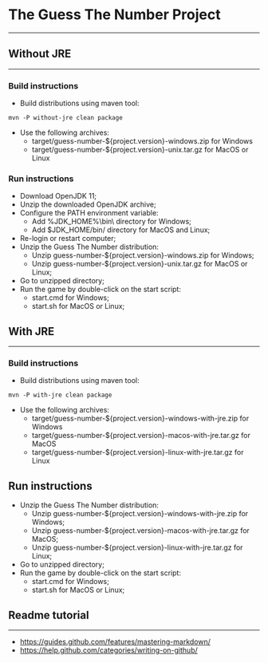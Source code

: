  # The Guess The Number Project

-----------------------------

 ## Without JRE

-----------------------------
 ### Build instructions
 - Build distributions using maven tool:

 ```
 mvn -P without-jre clean package
 ```
 - Use the following archives:
   - target/guess-number-${project.version}-windows.zip for Windows
   - target/guess-number-${project.version}-unix.tar.gz for MacOS or Linux

 ### Run instructions

- Download OpenJDK 11;
- Unzip the downloaded OpenJDK archive;
- Configure the PATH environment variable:
  - Add %JDK_HOME%\bin\ directory for Windows;
  - Add $JDK_HOME/bin/ directory for MacOS and Linux;
- Re-login or restart computer;
- Unzip the Guess The Number distribution:
   - Unzip guess-number-${project.version}-windows.zip for Windows;
   - Unzip guess-number-${project.version}-unix.tar.gz for MacOS or Linux;
- Go to unzipped directory;
- Run the game by double-click on the start script: 
  - start.cmd for Windows;
  - start.sh for MacOS or Linux;

 ## With JRE

----------------------------------

 ### Build instructions

 - Build distributions using maven tool:
  ```
  mvn -P with-jre clean package
  ```

- Use the following archives:
  - target/guess-number-${project.version}-windows-with-jre.zip for Windows
  - target/guess-number-${project.version}-macos-with-jre.tar.gz for MacOS
  - target/guess-number-${project.version}-linux-with-jre.tar.gz for Linux
  
 ## Run instructions

- Unzip the Guess The Number distribution:
  - Unzip guess-number-${project.version}-windows-with-jre.zip for Windows;
  - Unzip guess-number-${project.version}-macos-with-jre.tar.gz for MacOS;
  - Unzip guess-number-${project.version}-linux-with-jre.tar.gz for Linux;
- Go to unzipped directory;
- Run the game by double-click on the start script:
  - start.cmd for Windows;
  - start.sh for MacOS or Linux;


 ## Readme tutorial

--------------------------------------
- https://guides.github.com/features/mastering-markdown/
- https://help.github.com/categories/writing-on-github/